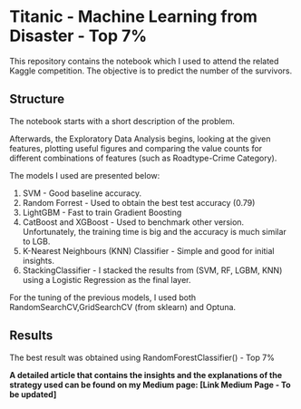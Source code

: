 # Titanic - Machine Learning from Disaster - Top 7%

This repository contains the notebook which I used to attend the related Kaggle competition. The objective is to predict the number of the survivors.

## Structure
The notebook starts with a short description of the problem.

Afterwards, the Exploratory Data Analysis begins, looking at the given features, plotting useful figures and comparing the value counts for different combinations of features (such as Roadtype-Crime Category).

The models I used are presented below:
1. SVM - Good baseline accuracy.
2. Random Forrest - Used to obtain the best test accuracy (0.79)
3. LightGBM - Fast to train Gradient Boosting
4. CatBoost and XGBoost - Used to benchmark other version. Unfortunately, the training time is big and the accuracy is much similar to LGB.
5. K-Nearest Neighbours (KNN) Classifier - Simple and good for initial insights.
6. StackingClassifier - I stacked the results from (SVM, RF, LGBM, KNN) using a Logistic Regression as the final layer.

For the tuning of the previous models, I used both RandomSearchCV,GridSearchCV (from sklearn) and Optuna.

## Results
The best result was obtained using RandomForestClassifier() -  Top 7%

**A detailed article that contains the insights and the explanations of the strategy used can be found on my Medium page: [Link Medium Page - To be updated]**
